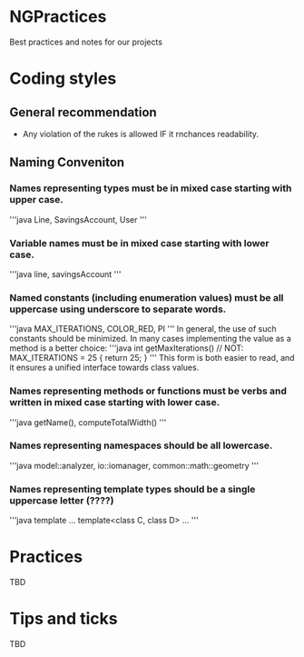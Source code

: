 # NGPractices
Best practices and notes for our projects



# Coding styles
## General recommendation

* Any violation of the rukes is allowed IF it rnchances readability.

## Naming Conveniton
### Names representing types must be in mixed case starting with upper case.
'''java
Line, SavingsAccount, User
'''

### Variable names must be in mixed case starting with lower case.
'''java
line, savingsAccount
'''

### Named constants (including enumeration values) must be all uppercase using underscore to separate words.
'''java
MAX_ITERATIONS, COLOR_RED, PI
'''
 In general, the use of such constants should be minimized. In many cases implementing the value as a method is a better choice:
'''java
int getMaxIterations() // NOT: MAX_ITERATIONS = 25
{
  return 25;
}
'''
This form is both easier to read, and it ensures a unified interface towards class values.

### Names representing methods or functions must be verbs and written in mixed case starting with lower case.
'''java
getName(), computeTotalWidth()
'''

### Names representing namespaces should be all lowercase.
'''java
model::analyzer, io::iomanager, common::math::geometry
'''

### Names representing template types should be a single uppercase letter (????)
'''java
template<class T> ...
template<class C, class D> ...
'''

# Practices
TBD
# Tips and ticks
TBD

